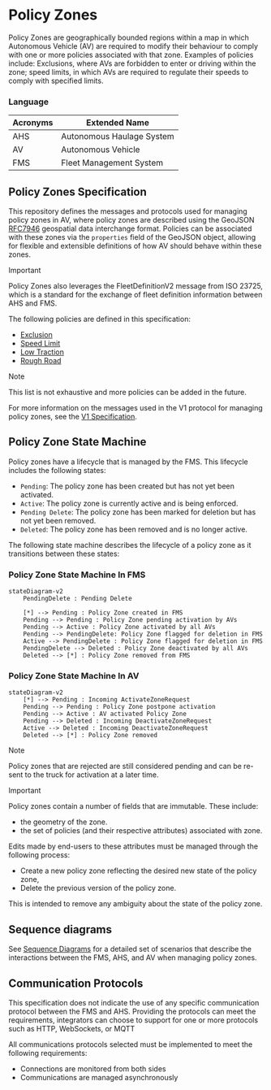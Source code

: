 # Policy Zones
Policy Zones are geographically bounded regions within a map in which Autonomous Vehicle (AV) are required to modify their behaviour to comply with one or more policies associated with that zone. Examples of policies include: Exclusions, where AVs are forbidden to enter or driving within the zone; speed limits, in which AVs are required to regulate their speeds to comply with specified limits.

### Language
| Acronyms | Extended Name |
| --- | --- |
| AHS | Autonomous Haulage System |
| AV | Autonomous Vehicle|
| FMS | Fleet Management System |


## Policy Zones Specification
This repository defines the messages and protocols used for managing policy zones in AV, where policy zones are described using the GeoJSON [RFC7946](https://datatracker.ietf.org/doc/html/rfc7946) geospatial data interchange format. Policies can be associated with these zones via the `properties` field of the GeoJSON object, allowing for flexible and extensible definitions of how AV should behave within these zones.

> [!IMPORTANT]
> Policy Zones also leverages the FleetDefinitionV2 message from ISO 23725, which is a standard for the exchange of fleet definition information between AHS and FMS.

The following policies are defined in this specification:
- [Exclusion](./specification/V1/policies.md#exclusion)
- [Speed Limit](./specification/V1/policies.md#speed-limit)
- [Low Traction](./specification/V1/policies.md#low-traction)
- [Rough Road](./specification/V1/policies.md#rough-road)

> [!NOTE]
> This list is not exhaustive and more policies can be added in the future.

For more information on the messages used in the V1 protocol for managing policy zones, see the [V1 Specification](specification/V1/README.md).

## Policy Zone State Machine

Policy zones have a lifecycle that is managed by the FMS. This lifecycle includes the following states:
- `Pending`: The policy zone has been created but has not yet been activated.
- `Active`: The policy zone is currently active and is being enforced.
- `Pending Delete`: The policy zone has been marked for deletion but has not yet been removed.
- `Deleted`: The policy zone has been removed and is no longer active.

The following state machine describes the lifecycle of a policy zone as it transitions between these states:

### Policy Zone State Machine In FMS

```mermaid
stateDiagram-v2
    PendingDelete : Pending Delete

    [*] --> Pending : Policy Zone created in FMS
    Pending --> Pending : Policy Zone pending activation by AVs
    Pending --> Active : Policy Zone activated by all AVs
    Pending --> PendingDelete: Policy Zone flagged for deletion in FMS
    Active --> PendingDelete : Policy Zone flagged for deletion in FMS
    PendingDelete --> Deleted : Policy Zone deactivated by all AVs
    Deleted --> [*] : Policy Zone removed from FMS
```

### Policy Zone State Machine In AV

```mermaid
stateDiagram-v2
    [*] --> Pending : Incoming ActivateZoneRequest
    Pending --> Pending : Policy Zone postpone activation
    Pending --> Active : AV activated Policy Zone
    Pending --> Deleted : Incoming DeactivateZoneRequest
    Active --> Deleted : Incoming DeactivateZoneRequest
    Deleted --> [*] : Policy Zone removed
```

> [!NOTE]
> Policy zones that are rejected are still considered pending and can be re-sent to the truck for activation at a later time.

> [!IMPORTANT]
> Policy zones contain a number of fields that are immutable. These include:
> - the geometry of the zone.
> - the set of policies (and their respective attributes) associated with zone.
>
> Edits made by end-users to these attributes must be managed through the following process:
> - Create a new policy zone reflecting the desired new state of the policy zone,
> - Delete the previous version of the policy zone.
>
> This is intended to remove any ambiguity about the state of the policy zone.


## Sequence diagrams

See [Sequence Diagrams](diagram/SequenceDiagrams.md) for a detailed set of scenarios that describe the interactions between the FMS, AHS, and AV when managing policy zones.

## Communication Protocols

This specification does not indicate the use of any specific communication protocol between the FMS and AHS. Providing the protocols can meet the requirements, integrators can choose to support for one or more protocols such as HTTP, WebSockets, or MQTT

All communications protocols selected must be implemented to meet the following requirements:
 - Connections are monitored from both sides
 - Communications are managed asynchronously